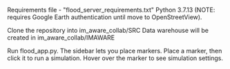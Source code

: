 Requirements file - "flood_server_requirements.txt"
Python 3.7.13
(NOTE: requires Google Earth authentication until move to OpenStreetView).

Clone the repository into im_aware_collab/SRC
Data warehouse will be created in im_aware_collab/IMAWARE

Run flood_app.py.
The sidebar lets you place markers. Place a marker, then click it to run a simulation. Hover over the marker to see simulation settings.
